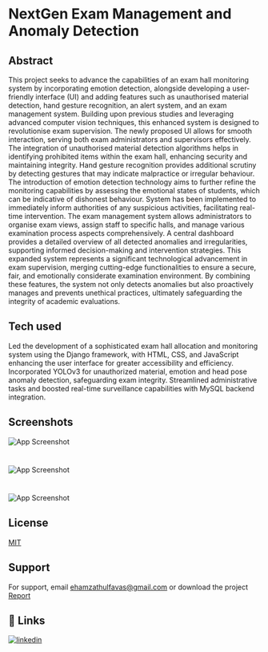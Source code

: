 
# NextGen Exam Management and Anomaly Detection




##  Abstract

This project seeks to advance the capabilities of an exam hall monitoring system by incorporating emotion detection, alongside developing a user-friendly interface (UI) and adding features such as unauthorised material detection, hand gesture recognition, an alert system, and an exam management system. Building upon previous studies and leveraging advanced computer vision techniques, this enhanced system is designed to revolutionise exam supervision. The newly proposed UI allows for smooth interaction, serving both exam administrators and supervisors effectively. The integration of unauthorised material detection algorithms helps in identifying prohibited items within the exam hall, enhancing security and maintaining integrity. Hand gesture recognition provides additional scrutiny by detecting gestures that may indicate malpractice or irregular behaviour. The introduction of emotion detection technology aims to further refine the monitoring capabilities by assessing the emotional states of students, which can be indicative of dishonest behaviour. System has been implemented to immediately inform authorities of any suspicious activities, facilitating real-time intervention. The exam management system allows administrators to organise exam views, assign staff to specific halls, and manage various examination process aspects comprehensively. A central dashboard provides a detailed overview of all detected anomalies and irregularities, supporting informed decision-making and intervention strategies. This expanded system represents a significant technological advancement in exam supervision, merging cutting-edge functionalities to ensure a secure, fair, and emotionally considerate examination environment. By combining these features, the system not only detects anomalies but also proactively manages and prevents unethical practices, ultimately safeguarding the integrity of academic evaluations.

## Tech used

Led the development of a sophisticated exam hall allocation and monitoring system using the Django framework, with HTML, CSS, and JavaScript enhancing the user interface for greater accessibility and efficiency. Incorporated YOLOv3 for unauthorized material, emotion and head pose anomaly detection, safeguarding exam integrity. Streamlined administrative tasks and boosted real-time surveillance capabilities with MySQL backend integration.


## Screenshots

![App Screenshot](https://iili.io/d90SxMF.md.jpg)
#
#
![App Screenshot](https://iili.io/d90S8Ku.md.jpg)
#
#
![App Screenshot](https://iili.io/d90U2Vt.md.jpg)



## License

[MIT](https://choosealicense.com/licenses/mit/)


## Support

For support, email ehamzathulfavas@gmail.com or download the project [Report](https://www.dropbox.com/scl/fi/d1roc843asziq1uzpbr7j/Project-Report.pdf?rlkey=lbv3i00ksed3sbm0svplal7or&st=m9i2kx7c&dl=0)



## 🔗 Links

[![linkedin](https://img.shields.io/badge/linkedin-0A66C2?style=for-the-badge&logo=linkedin&logoColor=white)](www.linkedin.com/in/hamzathul)

